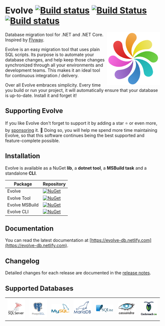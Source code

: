 # Evolve [![Build status](https://ci.appveyor.com/api/projects/status/oj9wf4bk0p0npggu/branch/master?svg=true)](https://ci.appveyor.com/project/lecaillon/evolve) [![Build Status](https://lecaillon.visualstudio.com/Evolve-CI/_apis/build/status/Evolve-CI?branchName=master)](https://lecaillon.visualstudio.com/Evolve-CI/_build/latest?definitionId=2&branchName=master) [![Build status](https://img.shields.io/azure-devops/coverage/lecaillon/evolve-ci/2/master.svg?color=brightgreen)](https://lecaillon.visualstudio.com/Evolve-CI/_build/latest?definitionId=2&branchName=master)
<img align="right" width="173px" height="173px" src="https://raw.githubusercontent.com/lecaillon/Evolve/master/images/logo.png">

Database migration tool for .NET and .NET Core. Inspired by [Flyway](https://flywaydb.org/).

Evolve is an easy migration tool that uses plain SQL scripts. Its purpose is to automate your database changes, and help keep those changes synchronized through all your environments and development teams.
This makes it an ideal tool for continuous integration / delivery.

Over all Evolve embraces simplicity. Every time you build or run your project, it will automatically ensure that your database is up-to-date. Install it and forget it!

## Supporting Evolve
If you like Evolve don't forget to support it by adding a star :star: or even more, by [sponsoring](https://github.com/sponsors/lecaillon) it. :muscle:
Doing so, you will help me spend more time maintaining Evolve, so that this software continues being the best supported and feature-complete possible.

## Installation
Evolve is available as a NuGet **lib**, a **dotnet tool**, a **MSBuild task** and a standalone **CLI**.

| Package | Repository |
|---------|------------|
| Evolve | [![NuGet](https://buildstats.info/nuget/Evolve)](https://www.nuget.org/packages/Evolve) |
| Evolve Tool | [![NuGet](https://buildstats.info/nuget/Evolve.Tool)](https://www.nuget.org/packages/Evolve.Tool) |
| Evolve MSBuild | [![NuGet](https://buildstats.info/nuget/Evolve.MSBuild.Windows.x64)](https://www.nuget.org/packages/Evolve.MSBuild.Windows.x64) |
| Evolve CLI | [![NuGet](https://img.shields.io/badge/GitHub-releases-brightgreen.svg?logo=github)](https://github.com/lecaillon/Evolve/releases) |

## Documentation
You can read the latest documentation at [https://evolve-db.netlify.com](https://evolve-db.netlify.com).

## Changelog
Detailed changes for each release are documented in the [release notes](https://github.com/lecaillon/Evolve/releases).

## Supported Databases
<table>
  <tbody>
    <tr>
      <td align="center" valign="middle">
        <a href="https://evolve-db.netlify.com/requirements/sqlserver" target="_blank">
          <img width="100px" src="https://raw.githubusercontent.com/lecaillon/Evolve/master/images/sqlserver.png">
        </a>
      </td>
      <td align="center" valign="middle">
        <a href="https://evolve-db.netlify.com/requirements/postgresql" target="_blank">
          <img width="100px" src="https://raw.githubusercontent.com/lecaillon/Evolve/master/images/postgresql.png">
        </a>
      </td>
      <td align="center" valign="middle">
        <a href="https://evolve-db.netlify.com/requirements/mysql" target="_blank">
          <img width="100px" src="https://raw.githubusercontent.com/lecaillon/Evolve/master/images/mysql.png">
        </a>
      </td>
      <td align="center" valign="middle">
        <a href="https://evolve-db.netlify.com/requirements/mariadb" target="_blank">
          <img width="100px" src="https://raw.githubusercontent.com/lecaillon/Evolve/master/images/mariadb.png">
        </a>
      </td>
      <td align="center" valign="middle">
        <a href="https://evolve-db.netlify.com/requirements/sqlite" target="_blank">
          <img width="100px" src="https://raw.githubusercontent.com/lecaillon/Evolve/master/images/sqlite.png">
        </a>
      </td>
      <td align="center" valign="middle">
        <a href="https://evolve-db.netlify.com/requirements/cassandra" target="_blank">
          <img width="100px" src="https://raw.githubusercontent.com/lecaillon/Evolve/master/images/cassandra.png">
        </a>
      </td>
      <td align="center" valign="middle">
        <a href="https://evolve-db.netlify.com/requirements/cockroachdb" target="_blank">
          <img width="100px" src="https://raw.githubusercontent.com/lecaillon/Evolve/master/images/cockroachdb.png">
        </a>
      </td>
    </tr>
  </tbody>
</table>
